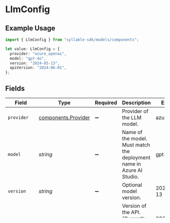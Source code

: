 # LlmConfig

## Example Usage

```typescript
import { LlmConfig } from "syllable-sdk/models/components";

let value: LlmConfig = {
  provider: "azure_openai",
  model: "gpt-4o",
  version: "2024-05-13",
  apiVersion: "2024-06-01",
};
```

## Fields

| Field                                                                 | Type                                                                  | Required                                                              | Description                                                           | Example                                                               |
| --------------------------------------------------------------------- | --------------------------------------------------------------------- | --------------------------------------------------------------------- | --------------------------------------------------------------------- | --------------------------------------------------------------------- |
| `provider`                                                            | [components.Provider](../../models/components/provider.md)            | :heavy_minus_sign:                                                    | Provider of the LLM model.                                            | azure_openai                                                          |
| `model`                                                               | *string*                                                              | :heavy_minus_sign:                                                    | Name of the model. Must match the deployment name in Azure AI Studio. | gpt-4o                                                                |
| `version`                                                             | *string*                                                              | :heavy_minus_sign:                                                    | Optional model version.                                               | 2024-05-13                                                            |
| `apiVersion`                                                          | *string*                                                              | :heavy_minus_sign:                                                    | Version of the API. (Currently only used for Azure OpenAI.)           | 2024-06-01                                                            |
